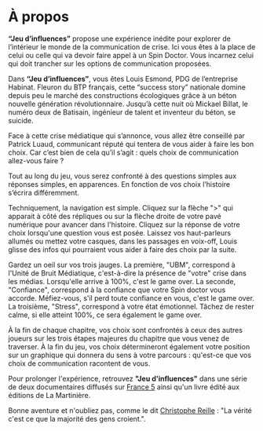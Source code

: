 # À propos

**“Jeu d’influences”** propose une expérience inédite pour explorer de l’intérieur le monde de la communication de crise. Ici vous êtes à la place de celui ou celle qui va devoir faire appel à un Spin Doctor. Vous incarnez celui qui doit trancher sur les options de communication proposées.

Dans **“Jeu d’influences”**, vous êtes Louis Esmond, PDG de l’entreprise Habinat. Fleuron du BTP français, cette “success story” nationale domine depuis peu le marché des constructions écologiques grâce à un béton nouvelle génération révolutionnaire. Jusqu’à cette nuit où Mickael Billat, le numéro deux de Batisain, ingénieur de talent et inventeur du béton, se suicide.

Face à cette crise médiatique qui s’annonce, vous allez être conseillé par Patrick Luaud, communicant réputé qui tentera de vous aider à faire les bon choix. Car c’est bien de cela qu’il s’agit : quels choix de communication allez-vous faire ?

Tout au long du jeu, vous serez confronté à des questions simples aux réponses simples, en apparences. En fonction de vos choix l’histoire s’écrira différemment.

Techniquement, la navigation est simple. Cliquez sur la flèche ">" qui apparait à côté des répliques ou sur la flèche droite de votre pavé numérique pour avancer dans l'histoire. Cliquez sur la réponse de votre choix lorsqu'une question vous est posée. Laissez vos haut-parleurs allumés ou mettez votre casques, dans les passages en voix-off, Louis glisse des infos qui pourraient vous aider à faire des choix par la suite.

Gardez un oeil sur vos trois jauges. La première, "UBM", correspond à l'Unité de Bruit Médiatique, c'est-à-dire la présence de "votre" crise dans les médias. Lorsqu'elle arrive à 100%, c'est le game over. La seconde, "Confiance", correspond à la confiance que votre Spin doctor vous accorde. Méfiez-vous, s'il perd toute confiance en vous, c'est le game over. La troisième, "Stress", correspond à votre état émotionnel. Tâchez de rester calme, si elle atteint 100%, ce sera également le game over.

À la fin de chaque chapitre, vos choix sont confrontés à ceux des autres joueurs sur les trois étapes majeures du chapitre que vous venez de traverser. À la fin du jeu, vos choix détermineront également votre position sur un graphique qui donnera du sens à votre parcours : qu'est-ce que vos choix de communication racontent de vous.

Pour prolonger l'expérience, retrouvez **"Jeu d'influences"** dans une série de deux documentaires diffusés sur [France 5](http://www.france5.fr/emissions/le-monde-en-face/diffusions/06-05-2014_234947) ainsi qu'un livre édité aux éditions de La Martinière.

Bonne aventure et n'oubliez pas, comme le dit [Christophe Reille](http://rldpartners.files.wordpress.com/2012/09/diapositive6.png) : "La vérité c'est ce que la majorité des gens croient.".
